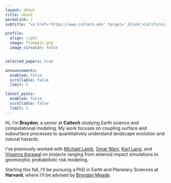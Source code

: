 ```yaml
---
layout: about
title: about
permalink: /
subtitle: "<a href='https://www.caltech.edu' target='_blank'>California Institute of Technology</a> | snoh@caltech.edu"

profile:
  align: right
  image: flumepic.png
  image_circular: false


selected_papers: true

announcements:
  enabled: false
  scrollable: false
  limit: 5

latest_posts:
  enabled: false
  scrollable: false
  limit: 3
---
```


Hi, I’m **Brayden**, a senior at **Caltech** studying Earth science and computational modeling. My work focuses on coupling surface and subsurface processes to quantitatively understand landscape evolution and natural hazards.

I’ve previously worked with [Michael Lamb](https://lamb.caltech.edu/), [Omar Wani](https://www.omarwani.com/), [Karl Lang](https://www.karllang.info/), and [Vinamra Agrawal](https://vinagr.github.io/) on projects ranging from asteroid impact simulations to geomorphic probabilistic risk modeling.

Starting this fall, I’ll be pursuing a PhD in Earth and Planetary Sciences at **Harvard**, where I’ll be advised by [Brendan Meade](https://brendanjmeade.github.io/).

